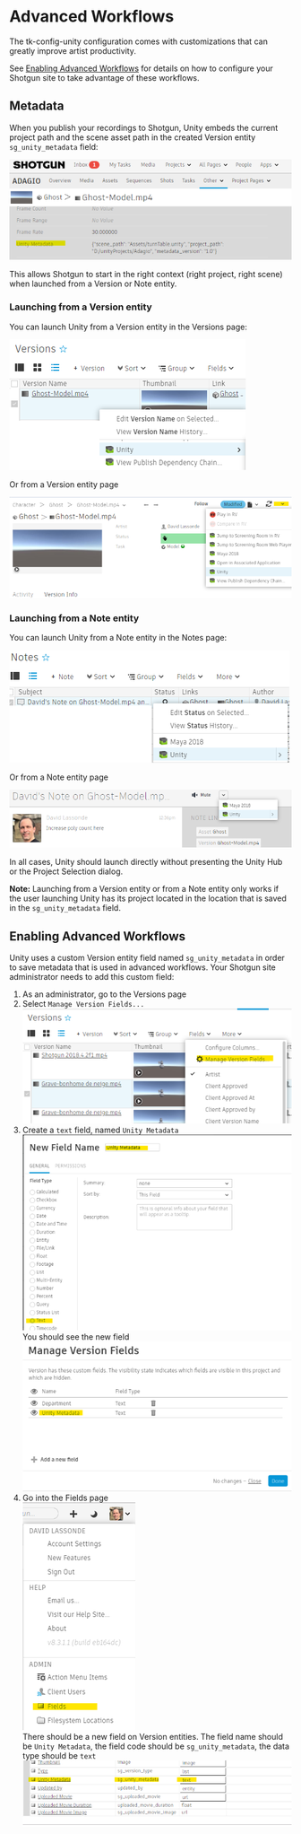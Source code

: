 # Advanced Workflows
The tk-config-unity configuration comes with customizations that can greatly
improve artist productivity. 

See [Enabling Advanced Workflows](#enabling-custom-workflows) for details on how to configure your Shotgun
site to take advantage of these workflows.

## Metadata
When you publish your recordings to Shotgun, Unity embeds the current project path 
and the scene asset path in the created Version entity `sg_unity_metadata` field:

![metadata](images/metadata.png)

This allows Shotgun to start in the right context (right project, 
right scene) when launched from a Version or Note entity.

### Launching from a Version entity
You can launch Unity from a Version entity in the Versions page:

![launch_from_version_1](images/launch_from_version_1.png)

Or from a Version entity page

![launch_from_version_2](images/launch_from_version_2.png)

### Launching from a Note entity
You can launch Unity from a Note entity in the Notes page:

![launch_from_note_1](images/launch_from_note_1.png)

Or from a Note entity page

![launch_from_note_2](images/launch_from_note_2.png)

In all cases, Unity should launch directly without presenting the Unity Hub or 
the Project Selection dialog.

**Note:** Launching from a Version entity or from a Note entity only works if the 
user launching Unity has its project located in the location that is saved in
the `sg_unity_metadata` field.

## Enabling Advanced Workflows
Unity uses a custom Version entity field named `sg_unity_metadata` in order to
save metadata that is used in advanced workflows. Your Shotgun site administrator
needs to add this custom field:

1. As an administrator, go to the Versions page
2. Select `Manage Version Fields...`  
![manage_version_fields](images/manage_version_fields.png)  
3. Create a `text` field, named `Unity Metadata`  
![new_field](images/new_field.png)  
You should see the new field  
![new_field_2](images/new_field_2.png)  
4. Go into the Fields page  
![fields](images/fields.png)  
There should be a new field on Version entities. The field name should be `Unity Metadata`, the field code should be `sg_unity_metadata`, the data type should be `text`  
![validate_field](images/validate_field.png)  